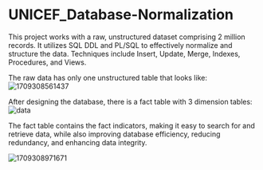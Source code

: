# UNICEF_Database-Normalization

This project works with a raw, unstructured dataset comprising 2 million records. It utilizes SQL DDL and PL/SQL to effectively normalize and structure the data. Techniques include Insert, Update, Merge, Indexes, Procedures, and Views.

The raw data has only one unstructured table that looks like:
![1709308561437](https://github.com/yuwei-3206/UNICEF_Database-Normalization/assets/122844465/4acb6a50-bf8c-4821-a3e9-57e5bbc1cb37)

After designing the database, there is a fact table with 3 dimension tables:
![data](https://github.com/yuwei-3206/UNICEF_Database-Normalization/assets/122844465/65fa8c22-842a-4a8d-88ce-6fbb5061fc6f)


The fact table contains the fact indicators, making it easy to search for and retrieve data, while also improving database efficiency, reducing redundancy, and enhancing data integrity.

![1709308971671](https://github.com/yuwei-3206/UNICEF_Database-Normalization/assets/122844465/b3a58416-7445-479d-9e24-1952dd7d9a5e)
